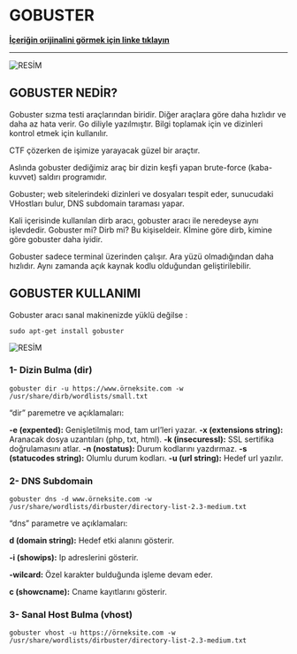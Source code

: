 # GOBUSTER

**[İçeriğin orijinalini görmek için linke tıklayın](https://medium.com/@aysenurdgyl/gobuster-537ca8e0fb23)**

---

![RESİM](https://miro.medium.com/v2/resize:fit:720/format:webp/1*XKfuPPSGuxWhreFJDnP9QQ.png)

## GOBUSTER NEDİR?

Gobuster sızma testi araçlarından biridir. Diğer araçlara göre daha hızlıdır ve daha az hata verir. Go diliyle yazılmıştır. Bilgi toplamak için ve dizinleri kontrol etmek için kullanılır.

CTF çözerken de işimize yarayacak güzel bir araçtır.

Aslında gobuster dediğimiz araç bir dizin keşfi yapan brute-force (kaba-kuvvet) saldırı programıdır.

Gobuster; web sitelerindeki dizinleri ve dosyaları tespit eder, sunucudaki VHostları bulur, DNS subdomain taraması yapar.

Kali içerisinde kullanılan dirb aracı, gobuster aracı ile neredeyse aynı işlevdedir. Gobuster mi? Dirb mi? Bu kişiseldeir. Kİmine göre dirb, kimine göre gobuster daha iyidir.

Gobuster sadece terminal üzerinden çalışır. Ara yüzü olmadığından daha hızlıdır. Aynı zamanda açık kaynak kodlu olduğundan geliştirilebilir.

## GOBUSTER KULLANIMI

Gobuster aracı sanal makinenizde yüklü değilse :

    sudo apt-get install gobuster

![RESİM](https://miro.medium.com/v2/resize:fit:640/format:webp/1*dDm_SVWHnPBIRrBxe5ve9Q.png)

### 1- Dizin Bulma (dir)

    gobuster dir -u https://www.örneksite.com -w /usr/share/dirb/wordlists/small.txt

“dir” paremetre ve açıklamaları:

**-e (expented):** Genişletilmiş mod, tam url’leri yazar.
**-x (extensions string):** Aranacak dosya uzantıları (php, txt, html).
**-k (insecuressl):** SSL sertifika doğrulamasını atlar.
**-n (nostatus):** Durum kodlarını yazdırmaz.
**-s (statucodes string):** Olumlu durum kodları.
**-u (url string):** Hedef url yazılır.

### 2- DNS Subdomain

    gobuster dns -d www.örneksite.com -w /usr/share/wordlists/dirbuster/directory-list-2.3-medium.txt

“dns” parametre ve açıklamaları:

**d (domain string):** Hedef etki alanını gösterir.

**-i (showips):** Ip adreslerini gösterir.

**-wilcard:** Özel karakter bulduğunda işleme devam eder.

**c (showcname):** Cname kayıtlarını gösterir.

### 3- Sanal Host Bulma (vhost)

    gobuster vhost -u https://örneksite.com -w /usr/share/wordlists/dirbuster/directory-list-2.3-medium.txt
